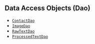 ## Data Access Objects (Dao)

* [`ContactDao`](https://github.com/swandivejack/contact-card-android/blob/master/app/src/main/java/io/libsoft/contactcard/model/dao/ContactDao.java)
* [`ImageDao`](https://github.com/swandivejack/contact-card-android/blob/master/app/src/main/java/io/libsoft/contactcard/model/dao/ImageDao.java)
* [`RawTextDao`](https://github.com/swandivejack/contact-card-android/blob/master/app/src/main/java/io/libsoft/contactcard/model/dao/RawTextDao.java)
* [`ProcessedTextDao`](https://github.com/swandivejack/contact-card-android/blob/master/app/src/main/java/io/libsoft/contactcard/model/dao/ProcessedTextDao.java)
